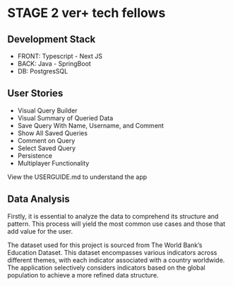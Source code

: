 # STAGE 2 ver+ tech fellows

## Development Stack

- FRONT: Typescript - Next JS
- BACK: Java - SpringBoot
- DB: PostgresSQL

## User Stories

- Visual Query Builder
- Visual Summary of Queried Data
- Save Query With Name, Username, and Comment
- Show All Saved Queries
- Comment on Query
- Select Saved Query
- Persistence
- Multiplayer Functionality

View the USERGUIDE.md to understand the app

## Data Analysis

Firstly, it is essential to analyze the data to comprehend its structure and pattern. This process will yield the most common use cases and those that add value for the user.

The dataset used for this project is sourced from The World Bank’s Education Dataset. This dataset encompasses various indicators across different themes, with each indicator associated with a country worldwide. The application selectively considers indicators based on the global population to achieve a more refined data structure.
